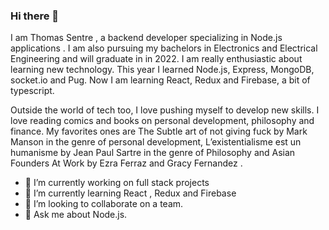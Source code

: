 ### Hi there 👋

<!--
**Thomas-Max99/Thomas-Max99** is a ✨ _special_ ✨ repository because its `README.md` (this file) appears on your GitHub profile.

Here are some ideas to get you started:

- 🔭 I’m currently working on ...
- 🌱 I’m currently learning ...
- 👯 I’m looking to collaborate on ...
- 🤔 I’m looking for help with ...
- 💬 Ask me about ...
- 📫 How to reach me: ...
- 😄 Pronouns: ...
- ⚡ Fun fact: ...
-->
I am Thomas Sentre , a backend developer specializing in Node.js applications . I am also pursuing my bachelors in Electronics and Electrical Engineering and will graduate in in 2022.
I am really enthusiastic about learning new technology. This year I learned Node.js, Express, MongoDB, socket.io and Pug. Now I am learning React, Redux and Firebase, a bit of typescript.

Outside the world of tech too, I love pushing myself to develop new skills. I love reading comics and books on personal development, philosophy and finance. My favorites ones are The Subtle art of not giving fuck by Mark Manson in the genre of personal development, L’existentialisme est un humanisme by Jean Paul Sartre in the genre of Philosophy and Asian Founders At Work by Ezra Ferraz and Gracy Fernandez .
<!--
### Languages
- English 
- French

### 	Programming languages 
- JavaScript
- TypeScript
- Dart

###  Backend Development 
- Node.js
- Express
- Socket.io

### Frontend Developement
- HTML5
- CSS3
- SASS
- JQuery

### Databases
- MongoDB
- MySql

### Tools
- VS Code
- Linux
- Prismic
- Sublime Text

-->

- 🔭 I’m currently working on full stack projects
- 🌱 I’m currently learning React , Redux and Firebase
- 👯 I’m looking to collaborate on a team.
- 💬 Ask me about Node.js.
